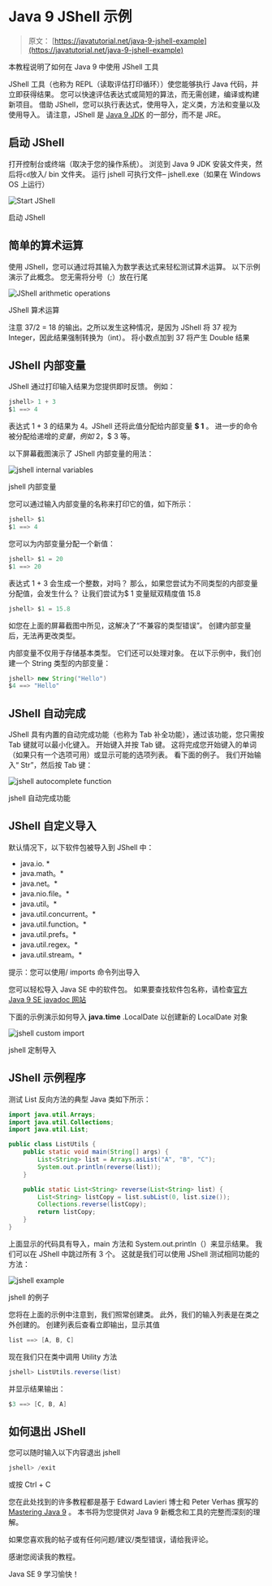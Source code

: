 # Java 9 JShell 示例

> 原文： [https://javatutorial.net/java-9-jshell-example](https://javatutorial.net/java-9-jshell-example)

本教程说明了如何在 Java 9 中使用 JShell 工具

JShell 工具（也称为 REPL（读取评估打印循环））使您能够执行 Java 代码，并立即获得结果。 您可以快速评估表达式或简短的算法，而无需创建，编译或构建新项目。 借助 JShell，您可以执行表达式，使用导入，定义类，方法和变量以及使用导入。 请注意，JShell 是 [Java 9 JDK](https://javatutorial.net/install-java-8-jdk-on-ubuntu) 的一部分，而不是 JRE。

## 启动 JShell

打开控制台或终端（取决于您的操作系统）。 浏览到 Java 9 JDK 安装文件夹，然后将`cd`放入/ bin 文件夹。 运行 jshell 可执行文件– jshell.exe（如果在 Windows OS 上运行）

![Start JShell](img/40dc3c9ec54004a0978fdeaba14ecff6.jpg)

启动 JShell

## 简单的算术运算

使用 JShell，您可以通过将其输入为数学表达式来轻松测试算术运算。 以下示例演示了此概念。 您无需将分号（;）放在行尾

![JShell arithmetic operations](img/a0fe2962b168230788310736140ed1dc.jpg)

JShell 算术运算

注意 37/2 = 18 的输出。之所以发生这种情况，是因为 JShell 将 37 视为 Integer，因此结果强制转换为（int）。 将小数点加到 37 将产生 Double 结果

## JShell 内部变量

JShell 通过打印输入结果为您提供即时反馈。 例如：

```java
jshell> 1 + 3
$1 ==> 4
```

表达式 1 + 3 的结果为 4。JShell 还将此值分配给内部变量 **$ 1** 。 进一步的命令被分配给递增的$变量，例如$ 2，$ 3 等。

以下屏幕截图演示了 JShell 内部变量的用法：

![jshell internal variables](img/264f5d6f622bd9cc4b0421acd6892afe.jpg)

jshell 内部变量

您可以通过输入内部变量的名称来打印它的值，如下所示：

```java
jshell> $1
$1 ==> 4
```

您可以为内部变量分配一个新值：

```java
jshell> $1 = 20
$1 ==> 20
```

表达式 1 + 3 会生成一个整数，对吗？ 那么，如果您尝试为不同类型的内部变量分配值，会发生什么？ 让我们尝试为$ 1 变量赋双精度值 15.8

```java
jshell> $1 = 15.8
```

如您在上面的屏幕截图中所见，这解决了“不兼容的类型错误”。 创建内部变量后，无法再更改类型。

内部变量不仅用于存储基本类型。 它们还可以处理对象。 在以下示例中，我们创建一个 String 类型的内部变量：

```java
jshell> new String("Hello")
$4 ==> "Hello"
```

## JShell 自动完成

JShell 具有内置的自动完成功能（也称为 Tab 补全功能），通过该功能，您只需按 Tab 键就可以最小化键入。 开始键入并按 Tab 键。 这将完成您开始键入的单词（如果只有一个选项可用）或显示可能的选项列表。 看下面的例子。 我们开始输入“ Str”，然后按 Tab 键：

![jshell autocomplete function](img/87659f259091de125b17df3c6272aba2.jpg)

jshell 自动完成功能

## JShell 自定义导入

默认情况下，以下软件包被导入到 JShell 中：

*   java.io. *
*   java.math。*
*   java.net。*
*   java.nio.file。*
*   java.util。*
*   java.util.concurrent。*
*   java.util.function。*
*   java.util.prefs。*
*   java.util.regex。*
*   java.util.stream。*

提示：您可以使用/ imports 命令列出导入

您可以轻松导入 Java SE 中的软件包。 如果要查找软件包名称，请检查[官方 Java 9 SE javadoc 网站](https://docs.oracle.com/javase/9/docs/api/jdk.javadoc-summary.html)

下面的示例演示如何导入 **java.time** .LocalDate 以创建新的 LocalDate 对象

![jshell custom import](img/5ac07bbf031e799e8ad034388ce0b55e.jpg)

jshell 定制导入

## JShell 示例程序

测试 List 反向方法的典型 Java 类如下所示：

```java
import java.util.Arrays;
import java.util.Collections;
import java.util.List;

public class ListUtils {
	public static void main(String[] args) {
		List<String> list = Arrays.asList("A", "B", "C");
		System.out.println(reverse(list));
	}

	public static List<String> reverse(List<String> list) {
		List<String> listCopy = list.subList(0, list.size());
		Collections.reverse(listCopy);
		return listCopy;
	}
}
```

上面显示的代码具有导入，main 方法和 System.out.println（）来显示结果。 我们可以在 JShell 中跳过所有 3 个。 这就是我们可以使用 JShell 测试相同功能的方法：

![jshell example](img/3e9f6ac14c0f87b36b98b787667be8ef.jpg)

jshell 的例子

您将在上面的示例中注意到，我们照常创建类。 此外，我们的输入列表是在类之外创建的。 创建列表后查看立即输出，显示其值

```java
list ==> [A, B, C]
```

现在我们只在类中调用 Utility 方法

```java
jshell> ListUtils.reverse(list)
```

并显示结果输出：

```java
$3 ==> [C, B, A]
```

## 如何退出 JShell

您可以随时输入以下内容退出 jshell

```java
jshell> /exit
```

或按 Ctrl + C

您在此处找到的许多教程都是基于 Edward Lavieri 博士和 Peter Verhas 撰写的 [Mastering Java 9](https://www.amazon.com/Mastering-Java-reactive-modular-concurrent/dp/1786468735/ref=sr_1_3?ie=UTF8&qid=1520921208&sr=8-3&keywords=mastering+java+9) 。 本书将为您提供对 Java 9 新概念和工具的完整而深刻的理解。

如果您喜欢我的帖子或有任何问题/建议/类型错误，请给我评论。

感谢您阅读我的教程。

Java SE 9 学习愉快！